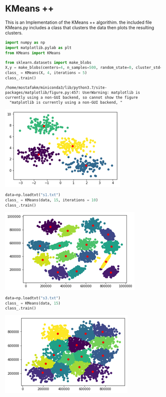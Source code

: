 # KMeans ++
This is an Implementation of the KMeans ++ algorithim. the included file KMeans.py includes a class that clusters the data then plots the resulting clusters.


```python
import numpy as np
import matplotlib.pylab as plt
from KMeans import KMeans
```


```python
from sklearn.datasets import make_blobs
X,y = make_blobs(centers=4, n_samples=500, random_state=0, cluster_std=0.7)
class_ = KMeans(X, 4, iterations = 5)
class_.train()
```

    /home/mostafakm/miniconda3/lib/python3.7/site-packages/matplotlib/figure.py:457: UserWarning: matplotlib is currently using a non-GUI backend, so cannot show the figure
      "matplotlib is currently using a non-GUI backend, "



![png](output_2_1.png)



```python
data=np.loadtxt("s1.txt")
class_ = KMeans(data, 15, iterations = 10)
class_.train()
```


![png](output_3_0.png)



```python
data=np.loadtxt("s3.txt")
class_ = KMeans(data, 15)
class_.train()
```


![png](output_4_0.png)

